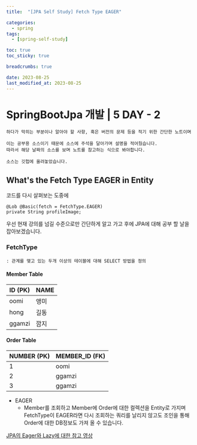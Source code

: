 ```yaml
---
title:  "[JPA Self Study] Fetch Type EAGER"

categories:
  - spring
tags:
  - [spring-self-study]

toc: true
toc_sticky: true

breadcrumbs: true

date: 2023-08-25
last_modified_at: 2023-08-25
---
```


# SpringBootJpa 개발 | 5 DAY - 2
```
하다가 막히는 부분이나 알아야 할 사항, 혹은 버전의 문제 등을 적기 위한 간단한 노트이며

이는 공부용 소스이기 때문에 소스에 주석을 달아가며 설명을 적어뒀습니다.
따라서 해당 날짜의 소스를 보며 노트를 참고하는 식으로 봐야합니다.

소스는 깃헙에 올려놓았습니다.
```


## What's the Fetch Type EAGER in Entity
코드를 다시 살펴보는 도중에
```
@Lob @Basic(fetch = FetchType.EAGER)  
private String profileImage;
```

우선 현재 강의를 넘길 수준으로만 간단하게 알고 가고 후에 JPA에 대해 공부 할 날을 잡아보겠습니다.

### FetchType
	: 관계를 맺고 있는 두개 이상의 테이블에 대해 SELECT 방법을 정의

#### Member Table
| ID (PK) | NAME |
|--|--|
| oomi | 앵미 |
| hong | 길동 |
| ggamzi | 깜지 |

#### Order Table
| NUMBER (PK) | MEMBER_ID (FK) |
|--|--|
| 1 | oomi |
| 2 | ggamzi  |
| 3 | ggamzi |

- EAGER
  - Member를 조회하고 Member에 Order에 대한 컬렉션을 Entity로 가지며 FetchType이 EAGER라면 다시 조회하는 쿼리를 날리지 않고도 조인을 통해 Order에 대한 DB정보도 가져 올 수 있습니다.


[JPA의 Eager와 Lazy에 대한 참고 영상](https://www.youtube.com/watch?v=ucuVbL-tsUY)
